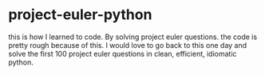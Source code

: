 # project-euler-python
this is how I learned to code. By solving project euler questions. the code is pretty rough because of this. I would love to go back to this one day and solve the first 100 project euler questions in clean, efficient, idiomatic python.
